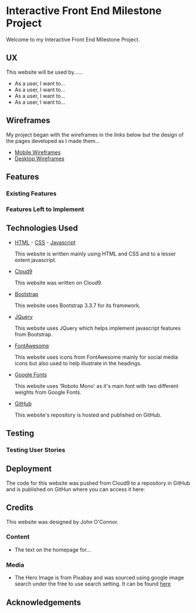 # Interactive Front End Milestone Project

Welcome to my Interactive Front End Milestone Project. 

## UX
This website will be used by......

  * As a user, I want to...  
  * As a user, I want to...  
  * As a user, I want to...  
  * As a user, I want to...  


## Wireframes
My project began with the wireframes in the links below but the design of the pages developed as I made them...


  * [Mobile Wireframes]()
  * [Desktop Wireframes]()


## Features

### Existing Features

### Features Left to Implement


## Technologies Used
* [HTML](https://www.w3schools.com/html/html5_intro.asp) - [CSS](https://www.w3schools.com/css/) - [Javascript](https://www.w3schools.com/js/)

    This website is written mainly using HTML and CSS and to a lesser extent javascript.

* [Cloud9](https://c9.io/login)

    This website was written on Cloud9. 

* [Bootstrap](http://getbootstrap.com/docs/3.3/css/)

    This website uses Bootstrap 3.3.7 for its framework. 

* [JQuery](https://jquery.com/)

    This website uses JQuery which helps implement javascript features from Bootstrap. 

* [FontAwesome](https://fontawesome.com/)

    This website uses icons from FontAwesome mainly for social media icons but also used to help illustrate in the headings.

* [Google Fonts](https://fonts.google.com/specimen/Roboto+Mono)

    This website uses 'Roboto Mono' as it's main font with two different weights from Google Fonts. 

* [GitHub](https://github.com)

    This website's repository is hosted and published on GitHub. 

## Testing

### Testing User Stories
 

## Deployment
The code for this website was pushed from Cloud9 to a repository in GitHub and is published on GitHun where you can access it here:



## Credits
This website was designed by John O'Connor. 

### Content

  * The text on the homepage for...


### Media 
  * The Hero Image is from Pixabay and was sourced using google image search under the free to use search setting. It can be found [here](https://pixabay.com/en/panorama-miami-florida-water-usa-2117310/)


## Acknowledgements

